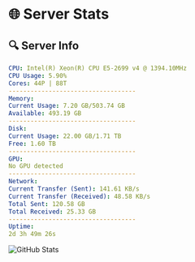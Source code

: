 # 🌐 Server Stats
## 🔍 Server Info
```yaml
CPU: Intel(R) Xeon(R) CPU E5-2699 v4 @ 1394.10MHz
CPU Usage: 5.90%
Cores: 44P | 88T
-----------------------------------
Memory:
Current Usage: 7.20 GB/503.74 GB
Available: 493.19 GB
-----------------------------------
Disk:
Current Usage: 22.00 GB/1.71 TB
Free: 1.60 TB
-----------------------------------
GPU:
No GPU detected
-----------------------------------
Network:
Current Transfer (Sent): 141.61 KB/s
Current Transfer (Received): 48.58 KB/s
Total Sent: 120.58 GB
Total Received: 25.33 GB
-----------------------------------
Uptime:
2d 3h 49m 26s
```
![GitHub Stats](https://img.shields.io/badge/Updated-2025-04-21_20:58:14-blue)